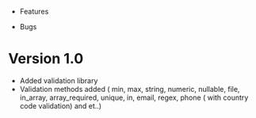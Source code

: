 + Features
* Bugs

# Version 1.0
+ Added validation library
+ Validation methods added ( min, max, string, numeric, nullable, file, in_array, array_required, unique, in, email, regex, phone ( with country code validation) and et..)

